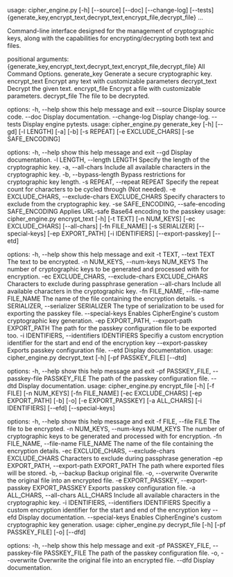 usage: cipher_engine.py [-h] [--source] [--doc] [--change-log] [--tests]
                        {generate_key,encrypt_text,decrypt_text,encrypt_file,decrypt_file}
                        ...

Command-line interface designed for the management of cryptographic keys, along with the
capabilities for encrypting/decrypting both text and files.

positional arguments:
  {generate_key,encrypt_text,decrypt_text,encrypt_file,decrypt_file}
                        All Command Options.
    generate_key        Generate a secure cryptographic key.
    encrypt_text        Encrypt any text with customizable parameters
    decrypt_text        Decrypt the given text.
    encrypt_file        Encrypt a file with customizable parameters.
    decrypt_file        The file to be decrypted.

options:
  -h, --help            show this help message and exit
  --source              Display source code.
  --doc                 Display documentation.
  --change-log          Display change-log.
  --tests               Display engine pytests.
usage: cipher_engine.py generate_key [-h] [--gd] [-l LENGTH] [-a] [-b] [-s REPEAT]
                                     [-e EXCLUDE_CHARS] [-se SAFE_ENCODING]

options:
  -h, --help            show this help message and exit
  --gd                  Display documentation.
  -l LENGTH, --length LENGTH
                        Specify the length of the cryptographic key.
  -a, --all-chars       Include all available characters in the cryptographic key.
  -b, --bypass-length   Bypass restrictions for cryptographic key length.
  -s REPEAT, --repeat REPEAT
                        Specify the repeat count for characters to be cycled through
                        (Not needed).
  -e EXCLUDE_CHARS, --exclude-chars EXCLUDE_CHARS
                        Specify characters to exclude from the cryptographic key.
  -se SAFE_ENCODING, --safe-encoding SAFE_ENCODING
                        Applies URL-safe Base64 encoding to the passkey
usage: cipher_engine.py encrypt_text [-h] [-t TEXT] [-n NUM_KEYS] [-ec EXCLUDE_CHARS]
                                     [--all-chars] [-fn FILE_NAME] [-s SERIALIZER]
                                     [--special-keys] [-ep EXPORT_PATH] [-i IDENTIFIERS]
                                     [--export-passkey] [--etd]

options:
  -h, --help            show this help message and exit
  -t TEXT, --text TEXT  The text to be encrypted.
  -n NUM_KEYS, --num-keys NUM_KEYS
                        The number of cryptographic keys to be generated and processed
                        with for encryption.
  -ec EXCLUDE_CHARS, --exclude-chars EXCLUDE_CHARS
                        Characters to exclude during passphrase generation
  --all-chars           Include all available characters in the cryptographic key.
  -fn FILE_NAME, --file-name FILE_NAME
                        The name of the file containing the encryption details.
  -s SERIALIZER, --serializer SERIALIZER
                        The type of serialization to be used for exporting the passkey
                        file.
  --special-keys        Enables CipherEngine's custom cryptographic key generation.
  -ep EXPORT_PATH, --export-path EXPORT_PATH
                        The path for the passkey configuration file to be exported too.
  -i IDENTIFIERS, --identifiers IDENTIFIERS
                        Specifiy a custom encryption identifier for the start and end of
                        the encryption key
  --export-passkey      Exports passkey configuration file.
  --etd                 Display documentation.
usage: cipher_engine.py decrypt_text [-h] [-pf PASSKEY_FILE] [--dtd]

options:
  -h, --help            show this help message and exit
  -pf PASSKEY_FILE, --passkey-file PASSKEY_FILE
                        The path of the passkey configuration file.
  --dtd                 Display documentation.
usage: cipher_engine.py encrypt_file [-h] [-f FILE] [-n NUM_KEYS] [-fn FILE_NAME]
                                     [-ec EXCLUDE_CHARS] [-ep EXPORT_PATH] [-b] [-o]
                                     [-e EXPORT_PASSKEY] [-a ALL_CHARS] [-i IDENTIFIERS]
                                     [--efd] [--special-keys]

options:
  -h, --help            show this help message and exit
  -f FILE, --file FILE  The file to be encrypted.
  -n NUM_KEYS, --num-keys NUM_KEYS
                        The number of cryptographic keys to be generated and processed
                        with for encryption.
  -fn FILE_NAME, --file-name FILE_NAME
                        The name of the file containing the encryption details.
  -ec EXCLUDE_CHARS, --exclude-chars EXCLUDE_CHARS
                        Characters to exclude during passphrase generation
  -ep EXPORT_PATH, --export-path EXPORT_PATH
                        The path where exported files will be stored.
  -b, --backup          Backup original file.
  -o, --overwrite       Overwrite the original file into an encrypted file.
  -e EXPORT_PASSKEY, --export-passkey EXPORT_PASSKEY
                        Exports passkey configuration file.
  -a ALL_CHARS, --all-chars ALL_CHARS
                        Include all available characters in the cryptographic key.
  -i IDENTIFIERS, --identifiers IDENTIFIERS
                        Specifiy a custom encryption identifier for the start and end of
                        the encryption key
  --efd                 Display documentation.
  --special-keys        Enables CipherEngine's custom cryptographic key generation.
usage: cipher_engine.py decrypt_file [-h] [-pf PASSKEY_FILE] [-o] [--dfd]

options:
  -h, --help            show this help message and exit
  -pf PASSKEY_FILE, --passkey-file PASSKEY_FILE
                        The path of the passkey configuration file.
  -o, --overwrite       Overwrite the original file into an encrypted file.
  --dfd                 Display documentation.

